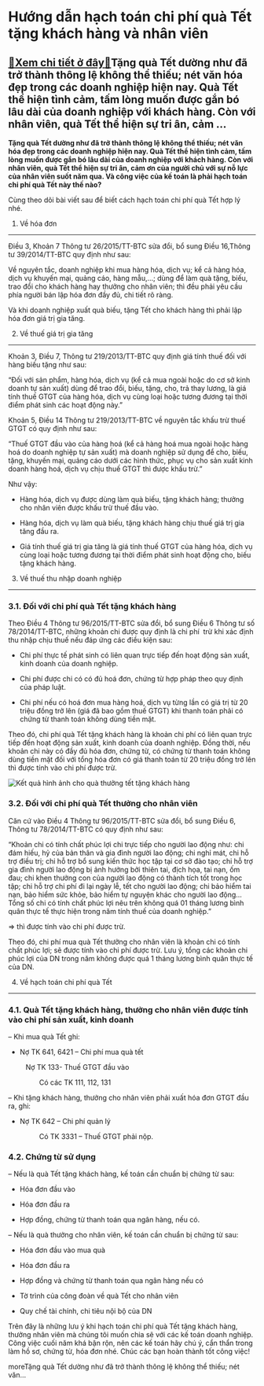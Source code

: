 Hướng dẫn hạch toán chi phí quà Tết tặng khách hàng và nhân viên
================================================================

[:gift:Xem chi tiết ở đây:gift:](https://hddtvn.com/huong-dan-hach-toan-chi-phi-qua-tet-tang-khach-hang-va-nhan-vien/)Tặng quà Tết dường như đã trở thành thông lệ không thể thiếu; nét văn hóa đẹp trong các doanh nghiệp hiện nay. Quà Tết thể hiện tình cảm, tấm lòng muốn được gắn bó lâu dài của doanh nghiệp với khách hàng. Còn với nhân viên, quà Tết thể hiện sự tri ân, cảm …
-----------------------------------------------------------------------------------------------------------------------------------------------------------------------------------------------------------------------------------------------------------------

**Tặng quà Tết dường như đã trở thành thông lệ không thể thiếu; nét văn hóa đẹp trong các doanh nghiệp hiện nay. Quà Tết thể hiện tình cảm, tấm lòng muốn được gắn bó lâu dài của doanh nghiệp với khách hàng. Còn với nhân viên, quà Tết thể hiện sự tri ân, cảm ơn của người chủ với sự nỗ lực của nhân viên suốt năm qua. Và công việc của kế toán là phải hạch toán chi phí quà Tết này thế nào?**



Cùng theo dõi bài viết sau để biết cách hạch toán chi phí quà Tết hợp lý nhé.


1. Về hóa đơn
-------------


Điều 3, Khoản 7 Thông tư 26/2015/TT-BTC sửa đổi, bổ sung Điều 16,Thông tư 39/2014/TT-BTC quy định như sau:


Về nguyên tắc, doanh nghiệp khi mua hàng hóa, dịch vụ; kể cả hàng hóa, dịch vụ khuyến mại, quảng cáo, hàng mẫu,…; dùng để làm quà tặng, biếu, trao đổi cho khách hàng hay thưởng cho nhân viên; thì đều phải yêu cầu phía người bán lập hóa đơn đầy đủ, chi tiết rõ ràng.


Và khi doanh nghiệp xuất quà biếu, tặng Tết cho khách hàng thì phải lập hóa đơn giá trị gia tăng.


2. Về thuế giá trị gia tăng
---------------------------


Khoản 3, Điều 7, Thông tư 219/2013/TT-BTC quy định giá tính thuế đối với hàng biếu tặng như sau:


“Đối với sản phẩm, hàng hóa, dịch vụ (kể cả mua ngoài hoặc do cơ sở kinh doanh tự sản xuất) dùng để trao đổi, biếu, tặng, cho, trả thay lương, là giá tính thuế GTGT của hàng hóa, dịch vụ cùng loại hoặc tương đương tại thời điểm phát sinh các hoạt động này.”


Khoản 5, Điều 14 Thông tư 219/2013/TT-BTC về nguyên tắc khấu trừ thuế GTGT có quy định như sau:


“Thuế GTGT đầu vào của hàng hoá (kể cả hàng hoá mua ngoài hoặc hàng hoá do doanh nghiệp tự sản xuất) mà doanh nghiệp sử dụng để cho, biếu, tặng, khuyến mại, quảng cáo dưới các hình thức, phục vụ cho sản xuất kinh doanh hàng hoá, dịch vụ chịu thuế GTGT thì được khấu trừ.”


Như vậy:




* Hàng hóa, dịch vụ được dùng làm quà biếu, tặng khách hàng; thưởng cho nhân viên được khấu trừ thuế đầu vào.

* Hàng hóa, dịch vụ làm quà biếu, tặng khách hàng chịu thuế giá trị gia tăng đầu ra.

* Giá tính thuế giá trị gia tăng là giá tính thuế GTGT của hàng hóa, dịch vụ cùng loại hoặc tương đương tại thời điểm phát sinh hoạt động cho, biếu tặng khách hàng.



3. Về thuế thu nhập doanh nghiệp
--------------------------------


### 3.1. Đối với chi phí quà Tết tặng khách hàng


Theo Điều 4 Thông tư 96/2015/TT-BTC sửa đổi, bổ sung Điều 6 Thông tư số 78/2014/TT-BTC, những khoản chi được quy định là chi phí  trừ khi xác định thu nhập chịu thuế nếu đáp ứng các điều kiện sau:




* Chi phí thực tế phát sinh có liên quan trực tiếp đến hoạt động sản xuất, kinh doanh của doanh nghiệp.

* Chi phí được chi có có đủ hoá đơn, chứng từ hợp pháp theo quy định của pháp luật.

* Chi phí nếu có hoá đơn mua hàng hoá, dịch vụ từng lần có giá trị từ 20 triệu đồng trở lên (giá đã bao gồm thuế GTGT) khi thanh toán phải có chứng từ thanh toán không dùng tiền mặt.



Theo đó, chi phí quà Tết tặng khách hàng là khoản chi phí có liên quan trực tiếp đến hoạt động sản xuất, kinh doanh của doanh nghiệp. Đồng thời, nếu khoản chi này có đầy đủ hóa đơn, chứng từ, có chứng từ thanh toán không dùng tiền mặt đối với tổng hóa đơn có giá thanh toán từ 20 triệu đồng trở lên thì được tính vào chi phí được trừ.


![Kết quả hình ảnh cho quà thưởng tết tặng khách hàng](https://hddtvn.com/wp-content/uploads/2021/01/qua-tet.jpg)


### 3.2. Đối với chi phí quà Tết thưởng cho nhân viên


Căn cứ vào Điều 4 Thông tư 96/2015/TT-BTC sửa đổi, bổ sung Điều 6, Thông tư 78/2014/TT-BTC có quy định như sau:


“Khoản chi có tính chất phúc lợi chi trực tiếp cho người lao động như: chi đám hiếu, hỷ của bản thân và gia đình người lao động; chi nghỉ mát, chi hỗ trợ điều trị; chi hỗ trợ bổ sung kiến thức học tập tại cơ sở đào tạo; chi hỗ trợ gia đình người lao động bị ảnh hưởng bởi thiên tai, địch họa, tai nạn, ốm đau; chi khen thưởng con của người lao động có thành tích tốt trong học tập; chi hỗ trợ chi phí đi lại ngày lễ, tết cho người lao động; chi bảo hiểm tai nạn, bảo hiểm sức khỏe, bảo hiểm tự nguyện khác cho người lao động… Tổng số chi có tính chất phúc lợi nêu trên không quá 01 tháng lương bình quân thực tế thực hiện trong năm tính thuế của doanh nghiệp.”


=> thì được tính vào chi phí được trừ.


Theo đó, chi phí mua quà Tết thưởng cho nhân viên là khoản chi có tính chất phúc lợi; sẽ được tính vào chi phí được trừ. Lưu ý, tổng các khoản chi phúc lợi của DN trong năm không được quá 1 tháng lương bình quân thực tế của DN.


4. Về hạch toán chi phí quà Tết
-------------------------------


### 4.1. Quà Tết tặng khách hàng, thưởng cho nhân viên được tính vào chi phí sản xuất, kinh doanh


– Khi mua quà Tết ghi:




* Nợ TK 641, 6421 – Chi phí mua quà tết



         Nợ TK 133- Thuế GTGT đầu vào


                Có các TK 111, 112, 131


– Khi tặng khách hàng, thưởng cho nhân viên phải xuất hóa đơn GTGT đầu ra, ghi:




* Nợ TK 642 – Chi phí quản lý



                Có TK 3331 – Thuế GTGT phải nộp.


### 4.2. Chứng từ sử dụng


– Nếu là quà Tết tặng khách hàng, kế toán cần chuẩn bị chứng từ sau:




* Hóa đơn đầu vào

* Hóa đơn đầu ra

* Hợp đồng, chứng từ thanh toán qua ngân hàng, nếu có.



– Nếu là quà thưởng cho nhân viên, kế toán cần chuẩn bị chứng từ sau:




* Hóa đơn đầu vào mua quà

* Hóa đơn đầu ra

* Hợp đồng và chứng từ thanh toán qua ngân hàng nếu có

* Tờ trình của công đoàn về quà Tết cho nhân viên

* Quy chế tài chính, chi tiêu nội bộ của DN



Trên đây là những lưu ý khi hạch toán chi phí quà Tết tặng khách hàng, thưởng nhân viên mà chúng tôi muốn chia sẽ với các kế toán doanh nghiệp. Công việc cuối năm khá bận rộn, nên các kế toán hãy chú ý, cẩn thẩn trong làm hồ sơ, chứng từ, hóa đơn nhé. Chúc các bạn hoàn thành tốt công việc!



moreTặng quà Tết dường như đã trở thành thông lệ không thể thiếu; nét văn…

